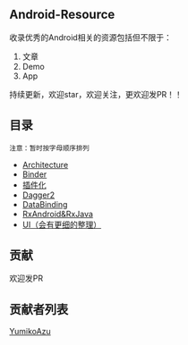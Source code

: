 ## Android-Resource

收录优秀的Android相关的资源包括但不限于：  

1. 文章
2. Demo
3. App

持续更新，欢迎star，欢迎关注，更欢迎发PR！！  

## 目录  

	注意：暂时按字母顺序排列

- [Architecture](./Architecture.md)  
- [Binder](./Binder.md)  
- [插件化](./Plugins.md)  
- [Dagger2](./Dagger2.md)
- [DataBinding](./DataBinding.md)
- [RxAndroid&RxJava](./RxAndroid.md)  
- [UI（会有更细的整理）](./AndroidUI.md)


## 贡献
欢迎发PR

## 贡献者列表
[YumikoAzu](https://github.com/YumikoAzu)
